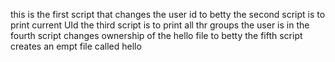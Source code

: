 this is the first script that changes the user id to betty
the second script is to print current UId
the third script is to print all thr groups the user is in
the fourth script changes ownership of the hello file to betty
 the fifth script creates an empt file called hello
